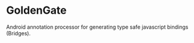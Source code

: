 GoldenGate
==========
Android annotation processor for generating type safe javascript bindings (Bridges).